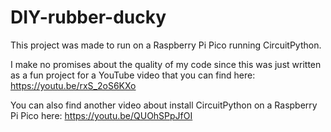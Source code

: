 # DIY-rubber-ducky

This project was made to run on a Raspberry Pi Pico running CircuitPython.

I make no promises about the quality of my code since this was just written as a fun project for a YouTube video that you can find here: https://youtu.be/rxS_2oS6KXo

You can also find another video about install CircuitPython on a Raspberry Pi Pico here: https://youtu.be/QUOhSPpJfOI
